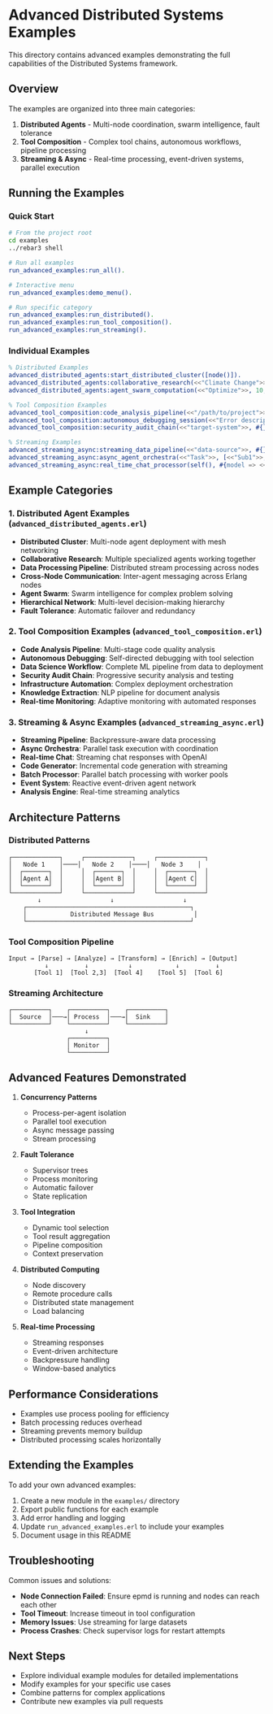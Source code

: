 # Advanced Distributed Systems Examples

This directory contains advanced examples demonstrating the full capabilities of the Distributed Systems framework.

## Overview

The examples are organized into three main categories:

1. **Distributed Agents** - Multi-node coordination, swarm intelligence, fault tolerance
2. **Tool Composition** - Complex tool chains, autonomous workflows, pipeline processing
3. **Streaming & Async** - Real-time processing, event-driven systems, parallel execution

## Running the Examples

### Quick Start

```bash
# From the project root
cd examples
../rebar3 shell

# Run all examples
run_advanced_examples:run_all().

# Interactive menu
run_advanced_examples:demo_menu().

# Run specific category
run_advanced_examples:run_distributed().
run_advanced_examples:run_tool_composition().
run_advanced_examples:run_streaming().
```

### Individual Examples

```erlang
% Distributed Examples
advanced_distributed_agents:start_distributed_cluster([node()]).
advanced_distributed_agents:collaborative_research(<<"Climate Change">>, [research, analysis]).
advanced_distributed_agents:agent_swarm_computation(<<"Optimize">>, 10, #{}).

% Tool Composition Examples
advanced_tool_composition:code_analysis_pipeline(<<"/path/to/project">>, #{}).
advanced_tool_composition:autonomous_debugging_session(<<"Error description">>, <<"/src">>).
advanced_tool_composition:security_audit_chain(<<"target-system">>, #{}).

% Streaming Examples
advanced_streaming_async:streaming_data_pipeline(<<"data-source">>, #{}).
advanced_streaming_async:async_agent_orchestra(<<"Task">>, [<<"Sub1">>, <<"Sub2">>], #{}).
advanced_streaming_async:real_time_chat_processor(self(), #{model => <<"gpt-4">>}).
```

## Example Categories

### 1. Distributed Agent Examples (`advanced_distributed_agents.erl`)

- **Distributed Cluster**: Multi-node agent deployment with mesh networking
- **Collaborative Research**: Multiple specialized agents working together
- **Data Processing Pipeline**: Distributed stream processing across nodes
- **Cross-Node Communication**: Inter-agent messaging across Erlang nodes
- **Agent Swarm**: Swarm intelligence for complex problem solving
- **Hierarchical Network**: Multi-level decision-making hierarchy
- **Fault Tolerance**: Automatic failover and redundancy

### 2. Tool Composition Examples (`advanced_tool_composition.erl`)

- **Code Analysis Pipeline**: Multi-stage code quality analysis
- **Autonomous Debugging**: Self-directed debugging with tool selection
- **Data Science Workflow**: Complete ML pipeline from data to deployment
- **Security Audit Chain**: Progressive security analysis and testing
- **Infrastructure Automation**: Complex deployment orchestration
- **Knowledge Extraction**: NLP pipeline for document analysis
- **Real-time Monitoring**: Adaptive monitoring with automated responses

### 3. Streaming & Async Examples (`advanced_streaming_async.erl`)

- **Streaming Pipeline**: Backpressure-aware data processing
- **Async Orchestra**: Parallel task execution with coordination
- **Real-time Chat**: Streaming chat responses with OpenAI
- **Code Generator**: Incremental code generation with streaming
- **Batch Processor**: Parallel batch processing with worker pools
- **Event System**: Reactive event-driven agent network
- **Analysis Engine**: Real-time streaming analytics

## Architecture Patterns

### Distributed Patterns

```
┌─────────────┐     ┌─────────────┐     ┌─────────────┐
│   Node 1    │────│   Node 2    │────│   Node 3    │
│  ┌───────┐  │     │  ┌───────┐  │     │  ┌───────┐  │
│  │Agent A│  │     │  │Agent B│  │     │  │Agent C│  │
│  └───────┘  │     │  └───────┘  │     │  └───────┘  │
└─────────────┘     └─────────────┘     └─────────────┘
        ↓                   ↓                   ↓
    ┌─────────────────────────────────────────────┐
    │            Distributed Message Bus           │
    └─────────────────────────────────────────────┘
```

### Tool Composition Pipeline

```
Input → [Parse] → [Analyze] → [Transform] → [Enrich] → [Output]
          ↓          ↓           ↓            ↓          ↓
       [Tool 1]  [Tool 2,3]  [Tool 4]    [Tool 5]  [Tool 6]
```

### Streaming Architecture

```
┌──────────┐    ┌──────────┐    ┌──────────┐
│  Source  │───→│ Process  │───→│  Sink    │
└──────────┘    └──────────┘    └──────────┘
                     ↓
                ┌──────────┐
                │ Monitor  │
                └──────────┘
```

## Advanced Features Demonstrated

1. **Concurrency Patterns**
   - Process-per-agent isolation
   - Parallel tool execution
   - Async message passing
   - Stream processing

2. **Fault Tolerance**
   - Supervisor trees
   - Process monitoring
   - Automatic failover
   - State replication

3. **Tool Integration**
   - Dynamic tool selection
   - Tool result aggregation
   - Pipeline composition
   - Context preservation

4. **Distributed Computing**
   - Node discovery
   - Remote procedure calls
   - Distributed state management
   - Load balancing

5. **Real-time Processing**
   - Streaming responses
   - Event-driven architecture
   - Backpressure handling
   - Window-based analytics

## Performance Considerations

- Examples use process pooling for efficiency
- Batch processing reduces overhead
- Streaming prevents memory buildup
- Distributed processing scales horizontally

## Extending the Examples

To add your own advanced examples:

1. Create a new module in the `examples/` directory
2. Export public functions for each example
3. Add error handling and logging
4. Update `run_advanced_examples.erl` to include your examples
5. Document usage in this README

## Troubleshooting

Common issues and solutions:

- **Node Connection Failed**: Ensure epmd is running and nodes can reach each other
- **Tool Timeout**: Increase timeout in tool configuration
- **Memory Issues**: Use streaming for large datasets
- **Process Crashes**: Check supervisor logs for restart attempts

## Next Steps

- Explore individual example modules for detailed implementations
- Modify examples for your specific use cases
- Combine patterns for complex applications
- Contribute new examples via pull requests
